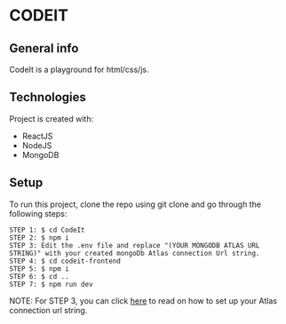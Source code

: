 # CODEIT
## General info
CodeIt is a playground for html/css/js. 
	
## Technologies
Project is created with:
* ReactJS
* NodeJS
* MongoDB
	
## Setup
To run this project, clone the repo using git clone and go through the following steps:

```
STEP 1: $ cd CodeIt
STEP 2: $ npm i
STEP 3: Edit the .env file and replace "(YOUR MONGODB ATLAS URL STRING)" with your created mongoDb Atlas connection Url string. 
STEP 4: $ cd codeit-frontend
STEP 5: $ npm i
STEP 6: $ cd ..
STEP 7: $ npm run dev
```

NOTE: For STEP 3, you can click [here](https://docs.mongodb.com/guides/cloud/connectionstring/) to read on how to set up your Atlas connection url string.


